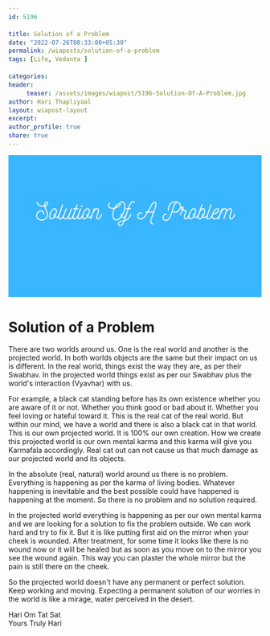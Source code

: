 ```yaml
--- 
id: 5196

title: Solution of a Problem
date: "2022-07-26T08:33:00+05:30"
permalink: /wiaposts/solution-of-a-problem
tags: [Life, Vedanta ]    

categories: 
header:
     teaser: /assets/images/wiapost/5196-Solution-Of-A-Problem.jpg
author: Hari Thapliyaal 
layout: wiapost-layout
excerpt:  
author_profile: true 
share: true 
---
```


![Solution of a Problem](/assets/images/wiapost/5196-Solution-Of-A-Problem.jpg)        
     
# Solution of a Problem      
   
There are two worlds around us. One is the real world and another is the projected world. In both worlds objects are the same but their impact on us is different. In the real world, things exist the way they are, as per their Swabhav. In the projected world things exist as per our Swabhav plus the world's interaction (Vyavhar) with us.    
     
For example, a black cat standing before has its own existence whether you are aware of it or not. Whether you think good or bad about it. Whether you feel loving or hateful toward it. This is the real cat of the real world. But within our mind, we have a world and there is also a black cat in that world. This is our own projected world. It is 100% our own creation. How we create this projected world is our own mental karma and this karma will give you Karmafala accordingly. Real cat out can not cause us that much damage as our projected world and its objects.    
     
In the absolute (real, natural) world around us there is no problem. Everything is happening as per the karma of living bodies. Whatever happening is inevitable and the best possible could have happened is happening at the moment. So there is no problem and no solution required.    
     
In the projected world everything is happening as per our own mental karma and we are looking for a solution to fix the problem outside. We can work hard and try to fix it. But it is like putting first aid on the mirror when your cheek is wounded. After treatment, for some time it looks like there is no wound now or it will be healed but as soon as you move on to the mirror you see the wound again. This way you can plaster the whole mirror but the pain is still there on the cheek.    
    
So the projected world doesn't have any permanent or perfect solution. Keep working and moving. Expecting a permanent solution of our worries in the world is like a mirage, water perceived in the desert.    
    
Hari Om Tat Sat     
Yours Truly Hari    
